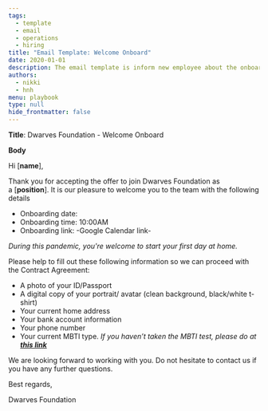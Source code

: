 ```yaml
---
tags: 
  - template
  - email
  - operations
  - hiring
title: "Email Template: Welcome Onboard"
date: 2020-01-01
description: The email template is inform new employee about the onboarding meeting and information request.  
authors:
  - nikki
  - hnh
menu: playbook
type: null
hide_frontmatter: false
---
```


**Title**: Dwarves Foundation - Welcome Onboard

**Body**

Hi [**name**],

Thank you for accepting the offer to join Dwarves Foundation as a [**position**]. It is our pleasure to welcome you to the team with the following details

- Onboarding date:
- Onboarding time: 10:00AM
- Onboarding link: -Google Calendar link-

*During this pandemic, you're welcome to start your first day at home.*

Please help to fill out these following information so we can proceed with the Contract Agreement:

- A photo of your ID/Passport
- A digital copy of your portrait/ avatar (clean background, black/white t-shirt)
- Your current home address
- Your bank account information
- Your phone number
- Your current MBTI type. *If you haven’t taken the MBTI test, please do at [**this link**](https://www.16personalities.com/)*

We are looking forward to working with you. Do not hesitate to contact us if you have any further questions.

Best regards,

Dwarves Foundation